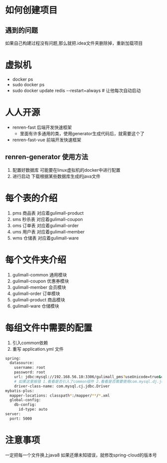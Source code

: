 # 如何创建项目

## 遇到的问题
如果自己构建过程没有问题,那么就把.idea文件夹删除掉，重新加载项目

# 虚拟机

* docker ps
* sudo docker ps
* sudo docker update redis --restart=always # 让他每次自动启动

# 人人开源

* renren-fast 后端开发快速框架
  * 里面有许多通用的类，使用generator生成代码后，就需要这个了
* renren-fast-vue 前端开发快速框架

## renren-generator 使用方法

1. 配置好数据库   可能要在linux虚拟机的docker中进行配置
2. 进行启动      下载根据某些数据库生成的java文件


# 每个表的介绍

1. pms 商品表 对应着gulimall-product
2. sms 秒杀表 对应着gulimall-coupon
3. oms 订单表 对应着gulimall-order
4. ums 用户表 对应着gulimall-member
5. wms 仓储表 对应着gulimall-ware

# 每个文件夹介绍

1. gulimall-common 通用模块
2. gulimall-coupon 优惠券模块
3. gulimall-member 会员模块
4. gulimall-order 订单模块
5. gulimall-product 商品模块
6. gulimall-ware 仓储模块

# 每组文件中需要的配置

1. 引入common依赖
2. 重写 application.yml 文件
```bash
spring:
  datasource:
    username: root
    password: root
    url: jdbc:mysql://192.168.56.10:3306/gulimall_pms?useUnicode=true&characterEncoding=UTF-8&useSSL=false&serverTimezone=Asia/Shanghai
    # 如果这里报错 1.看看是否引入了common组件 2.看看是否需要使用com.mysql.dj.jdbc.Driver
    driver-class-name: com.mysql.cj.jdbc.Driver
mybatis-plus:
  mapper-locations: classpath*:/mapper/**/*.xml
  global-config:
    db-config:
      id-type: auto
server:
  port: 5000
```


# 注意事项
一定把每一个文件换上java8
如果还爆未知错误，就修改spring-cloud的版本号










